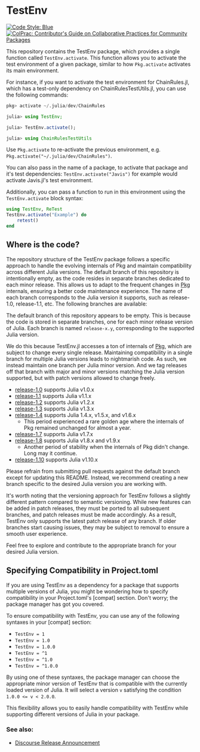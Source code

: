 # TestEnv

[![Code Style: Blue](https://img.shields.io/badge/code%20style-blue-4495d1.svg)](https://github.com/invenia/BlueStyle)
[![ColPrac: Contributor's Guide on Collaborative Practices for Community Packages](https://img.shields.io/badge/ColPrac-Contributor's%20Guide-blueviolet)](https://github.com/SciML/ColPrac)

This repository contains the TestEnv package, which provides a single function called `TestEnv.activate`. This function allows you to activate the test environment of a given package, similar to how `Pkg.activate` activates its main environment.

For instance, if you want to activate the test environment for ChainRules.jl, which has a test-only dependency on ChainRulesTestUtils.jl, you can use the following commands:

```julia
pkg> activate ~/.julia/dev/ChainRules

julia> using TestEnv;

julia> TestEnv.activate();

julia> using ChainRulesTestUtils
```

Use `Pkg.activate` to re-activate the previous environment, e.g. `Pkg.activate("~/.julia/dev/ChainRules")`.

You can also pass in the name of a package, to activate that package and it's test dependencies:
`TestEnv.activate("Javis")` for example would activate Javis.jl's test environment.

Additionally, you can pass a function to run in this environment using the `TestEnv.activate` block syntax:
```julia
using TestEnv, ReTest
TestEnv.activate("Example") do
    retest()
end
```

## Where is the code?
The repository structure of the TestEnv package follows a specific approach to handle the evolving internals of Pkg and maintain compatibility across different Julia versions. The default branch of this repository is intentionally empty, as the code resides in separate branches dedicated to each minor release. This allows us to adapt to the frequent changes in [Pkg](https://github.com/JuliaLang/Pkg.jl) internals, ensuring a better code maintenance experience. The name of each branch corresponds to the Julia version it supports, such as release-1.0, release-1.1, etc. The following branches are available:

The default branch of this repository appears to be empty. This is because the code is stored in separate branches, one for each minor release version of Julia. Each branch is named `release-x.y`, corresponding to the supported Julia version.

We do this because TestEnv.jl accesses a ton of internals of [Pkg](https://github.com/JuliaLang/Pkg.jl), which are subject to change every single release.
Maintaining compatibility in a single branch for multiple Julia versions leads to nightmarish code.
As such, we instead maintain one branch per Julia minor version.
And we tag releases off that branch with major and minor versions matching the Julia version supported, but with patch versions allowed to change freely.

 - [release-1.0](https://github.com/JuliaTesting/TestEnv.jl/tree/release-1.0) supports Julia v1.0.x
 - [release-1.1](https://github.com/JuliaTesting/TestEnv.jl/tree/release-1.1) supports Julia v1.1.x
 - [release-1.2](https://github.com/JuliaTesting/TestEnv.jl/tree/release-1.2) supports Julia v1.2.x
 - [release-1.3](https://github.com/JuliaTesting/TestEnv.jl/tree/release-1.3) supports Julia v1.3.x
 - [release-1.4](https://github.com/JuliaTesting/TestEnv.jl/tree/release-1.4) supports Julia 1.4.x, v1.5.x, and v1.6.x
    - This period experienced a rare golden age where the internals of Pkg remained unchanged for almost a year.
 - [release-1.7](https://github.com/JuliaTesting/TestEnv.jl/tree/release-1.7) supports Julia v1.7.x
 - [release-1.8](https://github.com/JuliaTesting/TestEnv.jl/tree/release-1.8) supports Julia v1.8.x and v1.9.x
    - Another period of stability when the internals of Pkg didn't change. Long may it continue.
 - [release-1.10](https://github.com/JuliaTesting/TestEnv.jl/tree/release-1.10) supports Julia v1.10.x

Please refrain from submitting pull requests against the default branch except for updating this README. Instead, we recommend creating a new branch specific to the desired Julia version you are working with.

It's worth noting that the versioning approach for TestEnv follows a slightly different pattern compared to semantic versioning. While new features can be added in patch releases, they must be ported to all subsequent branches, and patch releases must be made accordingly. As a result, TestEnv only supports the latest patch release of any branch. If older branches start causing issues, they  may be subject to removal to ensure a smooth user experience.

Feel free to explore and contribute to the appropriate branch for your desired Julia version.

## Specifying Compatibility in Project.toml

If you are using TestEnv as a dependency for a package that supports multiple versions of Julia, you might be wondering how to specify compatibility in your Project.toml's [compat] section. Don't worry; the package manager has got you covered.

To ensure compatibility with TestEnv, you can use any of the following syntaxes in your [compat] section:

- `TestEnv = 1`
- `TestEnv = 1.0`
- `TestEnv = 1.0.0`
- `TestEnv = ^1`
- `TestEnv = ^1.0`
- `TestEnv = ^1.0.0`

By using one of these syntaxes, the package manager can choose the appropriate minor version of TestEnv that is compatible with the currently loaded version of Julia. It will select a version `v` satisfying the condition `1.0.0 <= v < 2.0.0`.

This flexibility allows you to easily handle compatibility with TestEnv while supporting different versions of Julia in your package.

### See also:
 - [Discourse Release Announcement](https://discourse.julialang.org/t/ann-testenv-jl-activate-your-test-enviroment-so-you-can-use-your-test-dependencies/65739)
